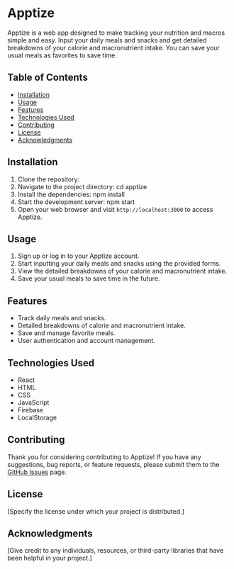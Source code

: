 # Apptize

Apptize is a web app designed to make tracking your nutrition and macros simple and easy. Input your daily meals and snacks and get detailed breakdowns of your calorie and macronutrient intake. You can save your usual meals as favorites to save time.

## Table of Contents

- [Installation](#installation)
- [Usage](#usage)
- [Features](#features)
- [Technologies Used](#technologies-used)
- [Contributing](#contributing)
- [License](#license)
- [Acknowledgments](#acknowledgments)

## Installation

1. Clone the repository:
2. Navigate to the project directory: cd apptize
3. Install the dependencies: npm install
4. Start the development server: npm start
5. Open your web browser and visit `http://localhost:3000` to access Apptize.

## Usage

1. Sign up or log in to your Apptize account.
2. Start inputting your daily meals and snacks using the provided forms.
3. View the detailed breakdowns of your calorie and macronutrient intake.
4. Save your usual meals to save time in the future.

## Features

- Track daily meals and snacks.
- Detailed breakdowns of calorie and macronutrient intake.
- Save and manage favorite meals.
- User authentication and account management.

## Technologies Used

- React
- HTML
- CSS
- JavaScript
- Firebase
- LocalStorage

## Contributing

Thank you for considering contributing to Apptize! If you have any suggestions, bug reports, or feature requests, please submit them to the [GitHub Issues](https://github.com/your-username/apptize/issues) page.

## License

[Specify the license under which your project is distributed.]

## Acknowledgments

[Give credit to any individuals, resources, or third-party libraries that have been helpful in your project.]
